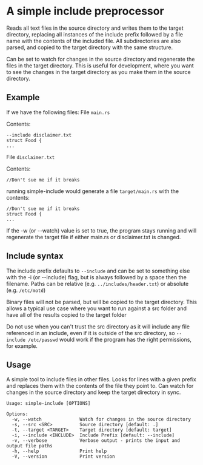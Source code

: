 # A simple include preprocessor

 Reads all text files in the source directory and writes them to the target directory,
 replacing all instances of the include prefix followed by a file name with the contents of the included file.
 All subdirectories are also parsed, and copied to the target directory with the same structure.

 Can be set to watch for changes in the source directory and regenerate the files in the target directory. This
 is useful for development, where you want to see the changes in the target directory as you make them in the source directory.

 ## Example

 If we have the following files:
 File `main.rs`

 Contents:
 ```text
 --include disclaimer.txt
 struct Food {
 ...
 ```

 File `disclaimer.txt`

 Contents:
 ```text
 //Don't sue me if it breaks
 ```
 running simple-include would generate a file `target/main.rs` with the contents:
 ```text
 //Don't sue me if it breaks
 struct Food {
 ...
 ```

 If the -w (or --watch) value is set to true, the program stays running and will regenerate the
 target file if either main.rs or disclaimer.txt is changed.

 ## Include syntax

 The include prefix defaults to `--include` and can be set to something else with the -i (or --include) flag, but is always followed by a space then the filename.
 Paths can be relative (e.g. `../includes/header.txt`) or absolute (e.g. `/etc/motd`)

 Binary files will not be parsed, but will be copied to the target directory. This allows a typical use case where you want to run
 against a src folder and have all of the results copied to the target folder

 Do not use when you can't trust the src directory as it will include any file referenced in an include, even
 if it is outside of the src directory, so `--include /etc/passwd` would work if the program has the right permissions, for example.

 ## Usage

 A simple tool to include files in other files. Looks for lines with a given prefix and replaces them
with the contents of the file they point to. Can watch for changes in the source directory and keep the target directory in sync.
```
Usage: simple-include [OPTIONS]

Options:
  -w, --watch              Watch for changes in the source directory
  -s, --src <SRC>          Source directory [default: .]
  -t, --target <TARGET>    Target directory [default: target]
  -i, --include <INCLUDE>  Include Prefix [default: --include]
  -v, --verbose            Verbose output - prints the input and output file paths
  -h, --help               Print help
  -V, --version            Print version

